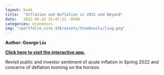 ```yaml
---
layout: book
title:  "Inflation and Deflation in 2022 and Beyond"
date:   2022-05-22 15:47:21 -0500
categories: economics
img: "/portfolio_site_436/assets/thumbnails/liug.png"
---
```


<b>Author: George Liu</b>

<b><a href="https://george-liu-profile.shinyapps.io/Inflation_and_Deflation_in_2022_and_Beyond">Click here to visit the interactive app.</a></b>

Revisit public and investor sentiment of acute inflation in Spring 2022 and concerns of deflation
looming on the horizon.

[jekyll-docs]: https://jekyllrb.com/docs/home
[jekyll-gh]:   https://github.com/jekyll/jekyll
[jekyll-talk]: https://talk.jekyllrb.com/

